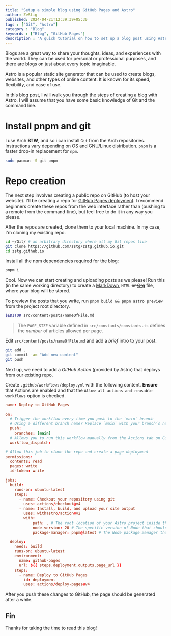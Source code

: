 ```yaml
--- 
title: "Setup a simple blog using GitHub Pages and Astro" 
author: ZeStig
published: 2024-04-21T12:39:39+05:30 
tags : ["Git", "Astro"] 
category : "Blog"
keywords : ["Blog", "GitHub Pages"] 
description : "A quick tutorial on how to set up a blog post using Astro, hosted on GitHub pages" 
---
```


Blogs are a great way to share your thoughts, ideas, and experiences
with the world. They can be used for personal or professional purposes,
and there are blogs on just about every topic imaginable.

Astro is a popular static site generator that can be used to create
blogs, websites, and other types of online content. It is known for its
speed, flexibility, and ease of use.

In this blog post, I will walk you through the steps of creating a blog
with Astro. I will assume that you have some basic knowledge of Git and
the command line.

# Install pnpm and git

I use Arch **BTW**, and so i can install `Git` from the Arch
repositories. Instructions vary depending on OS and GNU/Linux
distribution.
`pnpm` is a faster drop-in replacement for `npm`.

``` bash
sudo pacman -S git pnpm
```

# Repo creation

The next step involves creating a public repo on GitHub (to host your website). I'll be
creating a repo for [GitHub Pages
deployment](https://github.com/zstg/zstg.github.io). I recommend beginners create these repos from the web interface rather than (pushing to a remote from
the command-line), but feel free to do it in any way you please.

After the repos are created, clone them to your local machine. In my case, I'm cloning my existing repo.

``` bash
cd ~/Git/ # an arbitrary directory where all my Git repos live
git clone https://github.com/zstg/zstg.github.io.git
cd zstg.github.io
```
Install all the npm dependencies required for the blog:

``` bash
pnpm i
```

Cool. Now we can start creating and uploading posts as we please! Run
this (in the same working directory) to create a
[MarkDown](https://markdownguide.org), `HTML` ~~or
[Org](https://orgmode.org)~~ file, where your blog will be stored.

To preview the posts that you write, run `pnpm build && pnpm astro preview` from the project root directory.

``` bash
$EDITOR src/content/posts/nameOfFile.md
```
<!-- > The file structure instead of src/content/posts does NOT matter, categories and tags are defined at the top of each file. -->
> The `PAGE_SIZE` variable defined in `src/constants/constants.ts` defines the _number_ of articles allowed per page.

Edit `src/content/posts/nameOfFile.md` and add a *brief* intro to your post.

``` bash
git add .
git commit -am "Add new content"
git push
```

Next up, we need to add a _GitHub Action_ (provided by Astro) that deploys from our existing repo.

Create `.github/workflows/deploy.yml` with the following content. **Ensure** that Actions are enabled and that the `Allow all actions and reusable workflows`  option is checked.
```toml
name: Deploy to GitHub Pages

on:
  # Trigger the workflow every time you push to the `main` branch
  # Using a different branch name? Replace `main` with your branch’s name
  push:
    branches: [main]
  # Allows you to run this workflow manually from the Actions tab on GitHub.
  workflow_dispatch:

# Allow this job to clone the repo and create a page deployment
permissions:
  contents: read
  pages: write
  id-token: write

jobs:
  build:
    runs-on: ubuntu-latest
    steps:
      - name: Checkout your repository using git
        uses: actions/checkout@v4
      - name: Install, build, and upload your site output
        uses: withastro/action@v2
        with:
            path: . # The root location of your Astro project inside the repository. (optional)
            node-version: 20 # The specific version of Node that should be used to build your site. Defaults to 18. (optional)
            package-manager: pnpm@latest # The Node package manager that should be used to install dependencies and build your site. Automatically detected based on your lockfile. (optional)

  deploy:
    needs: build
    runs-on: ubuntu-latest
    environment:
      name: github-pages
      url: ${{ steps.deployment.outputs.page_url }}
    steps:
      - name: Deploy to GitHub Pages
        id: deployment
        uses: actions/deploy-pages@v4
```
After you push these changes to GitHub, the page should be generated after a while.

## Fin
Thanks for taking the time to read this blog!
